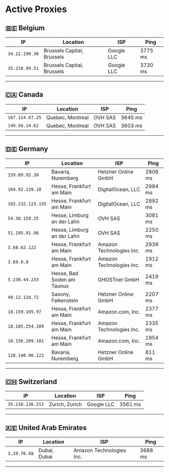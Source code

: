 # Active Proxies

## 🇧🇪 Belgium

| IP | Location | ISP | Ping |
|----|----------|-------|----|
| `34.22.190.30` | Brussels Capital, Brussels | Google LLC | 3775 ms |
| `35.210.99.51` | Brussels Capital, Brussels | Google LLC | 3730 ms |

---

## 🇨🇦 Canada

| IP | Location | ISP | Ping |
|----|----------|-------|----|
| `167.114.67.25` | Quebec, Montreal | OVH SAS | 3645 ms |
| `149.56.14.62` | Quebec, Montreal | OVH SAS | 3603 ms |

---

## 🇩🇪 Germany

| IP | Location | ISP | Ping |
|----|----------|-------|----|
| `159.69.92.30` | Bavaria, Nuremberg | Hetzner Online GmbH | 2806 ms |
| `164.92.139.18` | Hesse, Frankfurt am Main | DigitalOcean, LLC | 2984 ms |
| `165.232.123.155` | Hesse, Frankfurt am Main | DigitalOcean, LLC | 2892 ms |
| `54.38.159.25` | Hesse, Limburg an der Lahn | OVH SAS | 3081 ms |
| `51.195.91.96` | Hesse, Limburg an der Lahn | OVH SAS | 2250 ms |
| `3.68.62.122` | Hesse, Frankfurt am Main | Amazon Technologies Inc. | 2939 ms |
| `3.69.0.8` | Hesse, Frankfurt am Main | Amazon Technologies Inc. | 1912 ms |
| `5.230.44.233` | Hesse, Bad Soden am Taunus | GHOSTnet GmbH | 2419 ms |
| `49.12.110.72` | Saxony, Falkenstein | Hetzner Online GmbH | 2207 ms |
| `18.159.105.97` | Hesse, Frankfurt am Main | Amazon.com, Inc. | 2377 ms |
| `18.185.254.189` | Hesse, Frankfurt am Main | Amazon Technologies Inc. | 2335 ms |
| `18.156.209.101` | Hesse, Frankfurt am Main | Amazon.com, Inc. | 1954 ms |
| `128.140.96.122` | Bavaria, Nuremberg | Hetzner Online GmbH | 811 ms |

---

## 🇨🇭 Switzerland

| IP | Location | ISP | Ping |
|----|----------|-------|----|
| `35.216.136.212` | Zurich, Zurich | Google LLC | 3561 ms |

---

## 🇦🇪 United Arab Emirates

| IP | Location | ISP | Ping |
|----|----------|-------|----|
| `3.29.76.68` | Dubai, Dubai | Amazon Technologies Inc. | 3688 ms |

---

